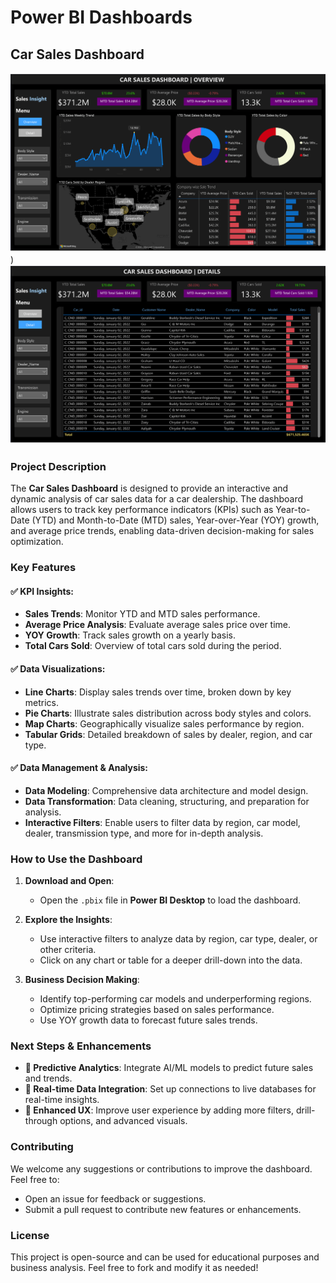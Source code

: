 # Power BI Dashboards

## Car Sales Dashboard

![Car Sales Dashboard Preview](https://github.com/archanarvaidya/PBI-Dashboards/blob/main/CarSalesAnalysis/CarSalesDataAnalysis-1.png))
![Car Sales Dashboard Preview](https://raw.githubusercontent.com/archanarvaidya/PBI-Dashboards/main/CarSalesDataAnalysis-2.png)

### Project Description

The **Car Sales Dashboard** is designed to provide an interactive and dynamic analysis of car sales data for a car dealership. The dashboard allows users to track key performance indicators (KPIs) such as Year-to-Date (YTD) and Month-to-Date (MTD) sales, Year-over-Year (YOY) growth, and average price trends, enabling data-driven decision-making for sales optimization.

### Key Features

#### ✅ KPI Insights:
- **Sales Trends**: Monitor YTD and MTD sales performance.
- **Average Price Analysis**: Evaluate average sales price over time.
- **YOY Growth**: Track sales growth on a yearly basis.
- **Total Cars Sold**: Overview of total cars sold during the period.

#### ✅ Data Visualizations:
- **Line Charts**: Display sales trends over time, broken down by key metrics.
- **Pie Charts**: Illustrate sales distribution across body styles and colors.
- **Map Charts**: Geographically visualize sales performance by region.
- **Tabular Grids**: Detailed breakdown of sales by dealer, region, and car type.

#### ✅ Data Management & Analysis:
- **Data Modeling**: Comprehensive data architecture and model design.
- **Data Transformation**: Data cleaning, structuring, and preparation for analysis.
- **Interactive Filters**: Enable users to filter data by region, car model, dealer, transmission type, and more for in-depth analysis.

### How to Use the Dashboard

1. **Download and Open**:
   - Open the `.pbix` file in **Power BI Desktop** to load the dashboard.

2. **Explore the Insights**:
   - Use interactive filters to analyze data by region, car type, dealer, or other criteria.
   - Click on any chart or table for a deeper drill-down into the data.

3. **Business Decision Making**:
   - Identify top-performing car models and underperforming regions.
   - Optimize pricing strategies based on sales performance.
   - Use YOY growth data to forecast future sales trends.

### Next Steps & Enhancements

- **🔹 Predictive Analytics**: Integrate AI/ML models to predict future sales and trends.
- **🔹 Real-time Data Integration**: Set up connections to live databases for real-time insights.
- **🔹 Enhanced UX**: Improve user experience by adding more filters, drill-through options, and advanced visuals.

### Contributing

We welcome any suggestions or contributions to improve the dashboard. Feel free to:
- Open an issue for feedback or suggestions.
- Submit a pull request to contribute new features or enhancements.

### License

This project is open-source and can be used for educational purposes and business analysis. Feel free to fork and modify it as needed!
